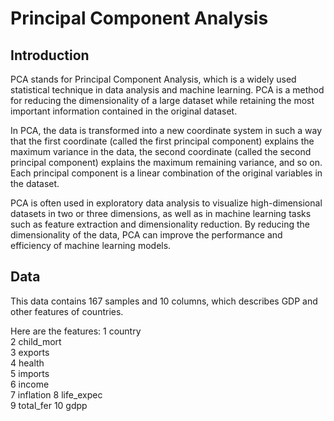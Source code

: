 # Principal Component Analysis

## Introduction
PCA stands for Principal Component Analysis, which is a widely used statistical technique in data analysis and machine learning. PCA is a method for reducing the dimensionality of a large dataset while retaining the most important information contained in the original dataset.

In PCA, the data is transformed into a new coordinate system in such a way that the first coordinate (called the first principal component) explains the maximum variance in the data, the second coordinate (called the second principal component) explains the maximum remaining variance, and so on. Each principal component is a linear combination of the original variables in the dataset.

PCA is often used in exploratory data analysis to visualize high-dimensional datasets in two or three dimensions, as well as in machine learning tasks such as feature extraction and dimensionality reduction. By reducing the dimensionality of the data, PCA can improve the performance and efficiency of machine learning models.
## Data

This data contains 167 samples and 10 columns, which describes GDP and other features of countries.

Here are the features:
1 country	
2 child_mort	
3 exports	
4 health	
5 imports	
6 income	
7 inflation	
8 life_expec	
9 total_fer	
10 gdpp
